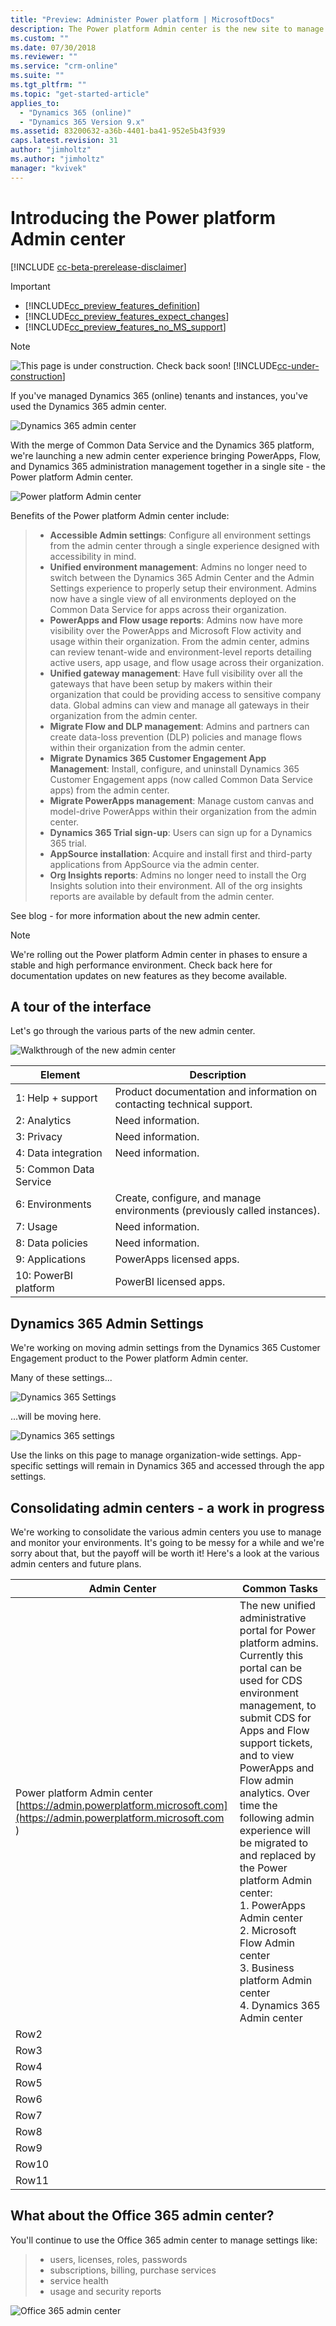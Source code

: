 ```yaml
---
title: "Preview: Administer Power platform | MicrosoftDocs"
description: The Power platform Admin center is the new site to manage CDS for Apps and other apps.
ms.custom: ""
ms.date: 07/30/2018
ms.reviewer: ""
ms.service: "crm-online"
ms.suite: ""
ms.tgt_pltfrm: ""
ms.topic: "get-started-article"
applies_to: 
  - "Dynamics 365 (online)"
  - "Dynamics 365 Version 9.x"
ms.assetid: 83200632-a36b-4401-ba41-952e5b43f939
caps.latest.revision: 31
author: "jimholtz"
ms.author: "jimholtz"
manager: "kvivek"
---
```

# Introducing the Power platform Admin center

[!INCLUDE [cc-beta-prerelease-disclaimer](../includes/cc-beta-prerelease-disclaimer.md)]

> [!IMPORTANT]
> - [!INCLUDE[cc_preview_features_definition](../includes/cc-preview-features-definition.md)]  
> - [!INCLUDE[cc_preview_features_expect_changes](../includes/cc-preview-features-expect-changes.md)]  
> - [!INCLUDE[cc_preview_features_no_MS_support](../includes/cc-preview-features-no-ms-support.md)]  

> [!NOTE]
> ![This page is under construction. Check back soon!](media/under_construction.png "Coming soon")  [!INCLUDE[cc-under-construction](../includes/cc-under-construction.md)]


If you've managed Dynamics 365 (online) tenants and instances, you've used the Dynamics 365 admin center.

![Dynamics 365 admin center](./media/old-admin-center50.png)

With the merge of Common Data Service and the Dynamics 365 platform, we're launching a new admin center experience bringing PowerApps, Flow, and Dynamics 365 administration management together in a single site - the Power platform Admin center.

![Power platform Admin center](./media/new-admin-center-environments.png)

Benefits of the Power platform Admin center include:

> - **Accessible Admin settings**: Configure all environment settings from the admin center through a single experience designed with accessibility in mind. 
> - **Unified environment management**: Admins no longer need to switch between the Dynamics 365 Admin Center and the Admin Settings experience to properly setup their environment. Admins now have a single view of all environments deployed on the Common Data Service for apps across their organization.
> - **PowerApps and Flow usage reports**: Admins now have more visibility over the PowerApps and Microsoft Flow activity and usage within their organization. From the admin center, admins can review tenant-wide and environment-level reports detailing active users, app usage, and flow usage across their organization.
> - **Unified gateway management**: Have full visibility over all the gateways that have been setup by makers within their organization that could be providing access to sensitive company data. Global admins can view and manage all gateways in their organization from the admin center. 
> - **Migrate Flow and DLP management**: Admins and partners can create data-loss prevention (DLP) policies and manage flows within their organization from the admin center.
> - **Migrate Dynamics 365 Customer Engagement App Management**: Install, configure, and uninstall Dynamics 365 Customer Engagement apps (now called Common Data Service apps) from the admin center.
> - **Migrate PowerApps management**: Manage custom canvas and model-drive PowerApps within their organization from the admin center.
> - **Dynamics 365 Trial sign-up**: Users can sign up for a Dynamics 365 trial.
> - **AppSource installation**: Acquire and install first and third-party applications from AppSource via the admin center.
> - **Org Insights reports**: Admins no longer need to install the Org Insights solution into their environment. All of the org insights reports are available by default from the admin center.

See blog - for more information about the new admin center.

> [!NOTE]
> We're rolling out the Power platform Admin center in phases to ensure a stable and high performance environment. Check back here for documentation updates on new features as they become available.

## A tour of the interface
Let's go through the various parts of the new admin center.

![Walkthrough of the new admin center](./media/new-admin-center-menu75.png)

|Element  |Description  |
|---------|---------|
|1: Help + support     |Product documentation and information on contacting technical support.         |
|2: Analytics     |Need information.         |
|3: Privacy     |Need information.         |
|4: Data integration     |Need information.         |
|5: Common Data Service     |         |
|6: Environments     |Create, configure, and manage environments (previously called instances).         |
|7: Usage     |Need information.         |
|8: Data policies     |Need information.         |
|9: Applications     |PowerApps licensed apps.         |
|10: PowerBI platform  |PowerBI licensed apps.        |

## Dynamics 365 Admin Settings
We're working on moving admin settings from the Dynamics 365 Customer Engagement product to the Power platform Admin center. 

Many of these settings...

![Dynamics 365 Settings](./media/old-settings.png)

...will be moving here.

![Dynamics 365 settings](./media/new-admin-center-settings.png)

Use the links on this page to manage organization-wide settings. App-specific settings will remain in Dynamics 365 and accessed through the app settings. 

## Consolidating admin centers - a work in progress

We're working to consolidate the various admin centers you use to manage and monitor your environments. It's going to be messy for a while and we're sorry about that, but the payoff will be worth it! Here's a look at the various admin centers and future plans.


|Admin Center  |Common Tasks  |
|---------|---------|
|Power platform Admin center <br/>[https://admin.powerplatform.microsoft.com](https://admin.powerplatform.microsoft.com )     |The new unified administrative portal for Power platform admins.  Currently this portal can be used for CDS environment management, to submit CDS for Apps and Flow support tickets, and to view PowerApps and Flow admin analytics.  Over time the following admin experience will be migrated to and replaced by the Power platform Admin center: <br/>1. PowerApps Admin center<br/>2. Microsoft Flow Admin center<br/>3. Business platform Admin center<br/>4. Dynamics 365 Admin center       |
|Row2     |         |
|Row3     |         |
|Row4     |         |
|Row5     |         |
|Row6     |         |
|Row7     |         |
|Row8     |         |
|Row9     |         |
|Row10     |         |
|Row11     |         |


## What about the Office 365 admin center?

You'll continue to use the Office 365 admin center to manage settings like:

> - users, licenses, roles, passwords
> - subscriptions, billing, purchase services
> - service health
> - usage and security reports

![Office 365 admin center](./media/o365-admin-center.png)